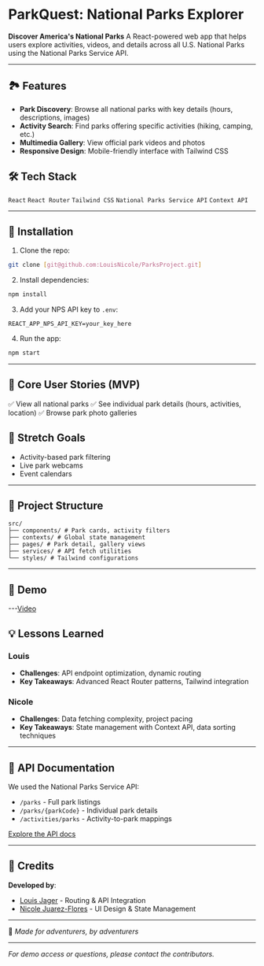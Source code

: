 # ParkQuest: National Parks Explorer

**Discover America's National Parks**
A React-powered web app that helps users explore activities, videos, and details across all U.S. National Parks using the National Parks Service API.

---

## 🏞️ Features
- **Park Discovery**: Browse all national parks with key details (hours, descriptions, images)
- **Activity Search**: Find parks offering specific activities (hiking, camping, etc.)
- **Multimedia Gallery**: View official park videos and photos
- **Responsive Design**: Mobile-friendly interface with Tailwind CSS

## 🛠️ Tech Stack
`React` `React Router` `Tailwind CSS` `National Parks Service API` `Context API`

---

## 🚀 Installation
1. Clone the repo:
```bash
git clone [git@github.com:LouisNicole/ParksProject.git]
```
2. Install dependencies:
```bash
npm install
```
3. Add your NPS API key to `.env`:
```env
REACT_APP_NPS_API_KEY=your_key_here
```
4. Run the app:
```bash
npm start
```

---

## 📌 Core User Stories (MVP)
✅ View all national parks
✅ See individual park details (hours, activities, location)
✅ Browse park photo galleries

## 🔮 Stretch Goals
- Activity-based park filtering
- Live park webcams
- Event calendars

---

## 📂 Project Structure
```
src/
├── components/ # Park cards, activity filters
├── contexts/ # Global state management
├── pages/ # Park detail, gallery views
├── services/ # API fetch utilities
└── styles/ # Tailwind configurations
```

---

## 🎥 Demo
 
---[Video](https://www.youtube.com/watch?v=cQ1xIc4kLxs)

## 💡 Lessons Learned
### Louis
- **Challenges**: API endpoint optimization, dynamic routing
- **Key Takeaways**: Advanced React Router patterns, Tailwind integration

### Nicole
- **Challenges**: Data fetching complexity, project pacing
- **Key Takeaways**: State management with Context API, data sorting techniques

---

## 📜 API Documentation
We used the National Parks Service API:
- `/parks` - Full park listings
- `/parks/{parkCode}` - Individual park details
- `/activities/parks` - Activity-to-park mappings

[Explore the API docs](https://www.nps.gov/subjects/developer/api-documentation.htm)

---

## 🙏 Credits
**Developed by**:
- [Louis Jager](https://github.com/LeaderLou1) - Routing & API Integration
- [Nicole Juarez-Flores](https://github.com/nico-j3) - UI Design & State Management

---

🌲 *Made for adventurers, by adventurers*

---

*For demo access or questions, please contact the contributors.*

